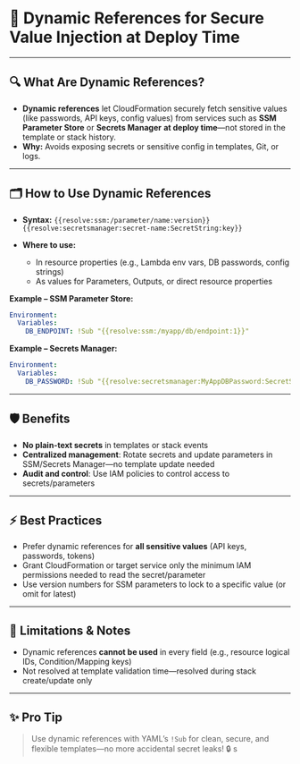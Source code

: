 # 🧬 Dynamic References for Secure Value Injection at Deploy Time

---

## 🔍 **What Are Dynamic References?**

* **Dynamic references** let CloudFormation securely fetch sensitive values (like passwords, API keys, config values) from services such as **SSM Parameter Store** or **Secrets Manager** **at deploy time**—not stored in the template or stack history.
* **Why:**
  Avoids exposing secrets or sensitive config in templates, Git, or logs.

---

## 🗂️ **How to Use Dynamic References**

* **Syntax:**
  `{{resolve:ssm:/parameter/name:version}}`
  `{{resolve:secretsmanager:secret-name:SecretString:key}}`
* **Where to use:**

  * In resource properties (e.g., Lambda env vars, DB passwords, config strings)
  * As values for Parameters, Outputs, or direct resource properties

**Example – SSM Parameter Store:**

```yaml
Environment:
  Variables:
    DB_ENDPOINT: !Sub "{{resolve:ssm:/myapp/db/endpoint:1}}"
```

**Example – Secrets Manager:**

```yaml
Environment:
  Variables:
    DB_PASSWORD: !Sub "{{resolve:secretsmanager:MyAppDBPassword:SecretString:password}}"
```

---

## 🛡️ **Benefits**

* **No plain-text secrets** in templates or stack events
* **Centralized management**: Rotate secrets and update parameters in SSM/Secrets Manager—no template update needed
* **Audit and control**: Use IAM policies to control access to secrets/parameters

---

## ⚡ **Best Practices**

* Prefer dynamic references for **all sensitive values** (API keys, passwords, tokens)
* Grant CloudFormation or target service only the minimum IAM permissions needed to read the secret/parameter
* Use version numbers for SSM parameters to lock to a specific value (or omit for latest)

---

## 🚦 **Limitations & Notes**

* Dynamic references **cannot be used** in every field (e.g., resource logical IDs, Condition/Mapping keys)
* Not resolved at template validation time—resolved during stack create/update only

---

## ✨ **Pro Tip**

> Use dynamic references with YAML’s `!Sub` for clean, secure, and flexible templates—no more accidental secret leaks! 🔒
s